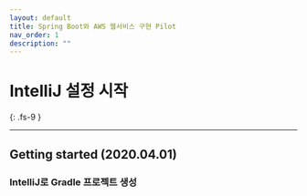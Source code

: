 ```yaml
---
layout: default
title: Spring Boot와 AWS 웹서비스 구현 Pilot
nav_order: 1
description: ""
---
```


# IntelliJ 설정 시작
{: .fs-9 }

---

## Getting started (2020.04.01)

### IntelliJ로 Gradle 프로젝트 생성
